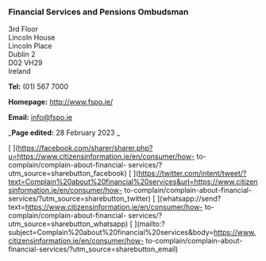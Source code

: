 ###  Financial Services and Pensions Ombudsman

3rd Floor  
Lincoln House  
Lincoln Place  
Dublin 2  
D02 VH29  
Ireland

**Tel:** (01) 567 7000

**Homepage:** [ http://www.fspo.ie/ ](http://www.fspo.ie/)

**Email:** [ info@fspo.ie ](mailto:info@fspo.ie)

_**Page edited:** 28 February 2023 _

[
](https://facebook.com/sharer/sharer.php?u=https://www.citizensinformation.ie/en/consumer/how-
to-complain/complain-about-financial-
services/?utm_source=sharebutton_facebook) [
](https://twitter.com/intent/tweet/?text=Complain%20about%20financial%20services&url=https://www.citizensinformation.ie/en/consumer/how-
to-complain/complain-about-financial-services/?utm_source=sharebutton_twitter)
[ ](whatsapp://send?text=https://www.citizensinformation.ie/en/consumer/how-
to-complain/complain-about-financial-
services/?utm_source=sharebutton_whatsapp) [
](mailto:?subject=Complain%20about%20financial%20services&body=https://www.citizensinformation.ie/en/consumer/how-
to-complain/complain-about-financial-services/?utm_source=sharebutton_email) [
](javascript:void\(0\))
